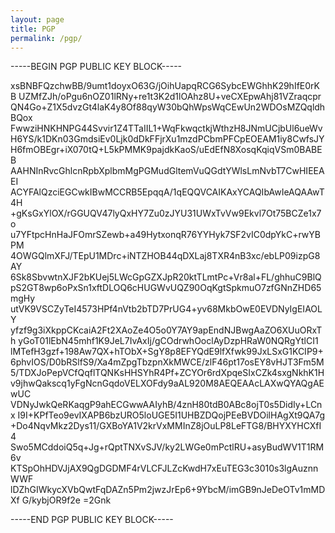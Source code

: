 ```yaml
---
layout: page
title: PGP
permalink: /pgp/
---
```


-----BEGIN PGP PUBLIC KEY BLOCK-----

xsBNBFQzchwBB/9umt1doyxO63G/jOihUapqRCG6SybcEWGhhK29hIfE0rKB
UZMfZJh/oPgu6nOZ01lRNy+re1t3K2d1lOAhz8U+veCXEpwAhj81VZraqcpr
QN4Go+Z1X5dvzGt4laK4y8Of88qyW30bQhWpsWqCEwUn2WDOsMZQqldhBQox
FwwziHNKHNPG44Svvir1Z4TTaIIL1+WqFkwqctkjWthzH8JNmUCjbUl6ueWv
H6YS/k1DKn03GmdsiEv0Ljk0dDkFFjrXu1mzdPCbmPFCpEOEAM1iy8CwfsJY
H6fmOBEgr+iX070tQ+L5kPMMK9pajdkKaoS/uEdEfN8XosqKqiqVSm0BABEB
AAHNInRvcGhlcnRpbXplbmMgPGMudGltemVuQGdtYWlsLmNvbT7CwHIEEAEI
ACYFAlQzciEGCwkIBwMCCRB5EpqqA/1qEQQVCAIKAxYCAQIbAwIeAQAAwT4H
+gKsGxYlOX/rGGUQV47lyQxHY7Zu0zJYU31UWxTvVw9Ekvl7Ot75BCZe1x7o
u7YFtpcHnHaJFOmrSZewb+a49HytxonqR76YYHyk7SF2vIC0dpYkC+rwYBPM
4OWGQlmXFJ/TEpU1MDrc+iNTZHOB44qDXLaj8TXR4nB3xc/ebLP09izpG8AY
6Sk8SbvwtnXJF2bKUej5LWcGpGZXJpR20ktTLmtPc+Vr8al+FL/ghhuC9BlQ
pS2GT8wp6oPxSn1xftDLOQ6cHUGWvUQZ90OqKgtSpkmuO7zfGNnZHD65mgHy
utVK9VSCZyTeI4573HPf4nVtb2bTD7PrUG4+yv68MkbOwE0EVDNyIgEIAOLY
yfzf9g3iXkppCKcaiA2Ft2XAoZe4O5o0Y7AY9apEndNJBwgAaZO6XUuORxTh
yGoT01lEbN45mhf1K9JeL7IvAxIj/gCOdrwhOoclAyDzpHRaW0NQRgYtlCI1
lMTefH3gzf+198Aw7QX+hTObX+SgY8p8EFYQdE9lfXfwk99JxLSxG1KCIP9+
6phvIOS/D0bRSlfS9/Xa4mZpgTbzpnXkMWCE/zlF46pt17osEY8vHJT3Fm5M
5/TDXJoPepVCfQqflTQNKsHHSYhR4Pf+ZCYOr6rdXpqeSIxCZk4sxgNkhK1H
v9jhwQakscq1yFgNcnGqdoVELXOFdy9aAL920M8AEQEAAcLAXwQYAQgAEwUC
VDNyJwkQeRKaqgP9ahECGwwAAIyhB/4znH80tdB0ABc8ojT0s5DidIy+LCnx
I9I+KPfTeo9evIXAPB6bzURO5loUGE5I1UHBZDQojPEeBVDOilHAgXt9QA7g
+Do4NqvMkz2Dys11/GXBoYA1V2krVxMMInZ8jOuLP8LeFTG8/BHYXYHCXfI4
Swo5MCddoiQ5q+Jg+rQptTNXvSJV/ky2LWGe0mPctlRU+asyBudWV1T1RM6v
KTSpOhHDVJjAX9QgDGDMF4rVLCFJLZcKwdH7xEuTEG3c3010s3lgAuznnWWF
lDZhGIWkycXVbQwtFqDAZn5Pm2jwzJrEp6+9YbcM/imGB9nJeDeOTv1mMDXf
G/kybjOR9f2e
=2Gnk

-----END PGP PUBLIC KEY BLOCK-----

